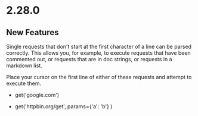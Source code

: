 # 2.28.0

## New Features

Single requests that don't start at the first character of a line can be parsed correctly. This allows you, for example, to execute requests that have been commented out, or requests that are in doc strings, or requests in a markdown list.

Place your cursor on the first line of either of these requests and attempt to execute them.

- get('google.com')

* get('httpbin.org/get',
  params={'a': 'b'}
  )

